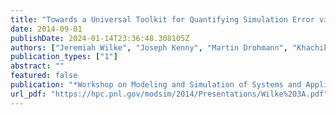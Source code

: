 ```yaml
---
title: "Towards a Universal Toolkit for Quantifying Simulation Error via both Bayesian Inference and Model Reduction Strategies"
date: 2014-09-01
publishDate: 2024-01-14T23:36:48.308105Z
authors: ["Jeremiah Wilke", "Joseph Kenny", "Martin Drohmann", "Khachik Sargsyan"]
publication_types: ["1"]
abstract: ""
featured: false
publication: "*Workshop on Modeling and Simulation of Systems and Applications (MODSIM)*"
url_pdf: "https://hpc.pnl.gov/modsim/2014/Presentations/Wilke%203A.pdf"
---
```



